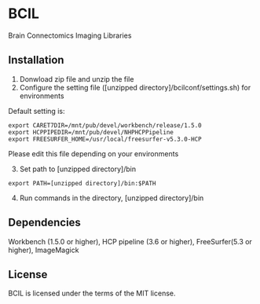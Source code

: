 # BCIL

Brain Connectomics Imaging Libraries


## Installation
1. Donwload zip file and unzip the file
2. Configure the setting file ([unzipped directory]/bcilconf/settings.sh) for environments

Default setting is:
```
export CARET7DIR=/mnt/pub/devel/workbench/release/1.5.0
export HCPPIPEDIR=/mnt/pub/devel/NHPHCPPipeline
export FREESURFER_HOME=/usr/local/freesurfer-v5.3.0-HCP
```
Please edit this file depending on your environments

3. Set path to [unzipped directory]/bin
```
export PATH=[unzipped directory]/bin:$PATH
```
4. Run commands in the directory, [unzipped directory]/bin

## Dependencies
Workbench (1.5.0 or higher), HCP pipeline (3.6 or higher), FreeSurfer(5.3 or higher), ImageMagick

## License
BCIL is licensed under the terms of the MIT license.
